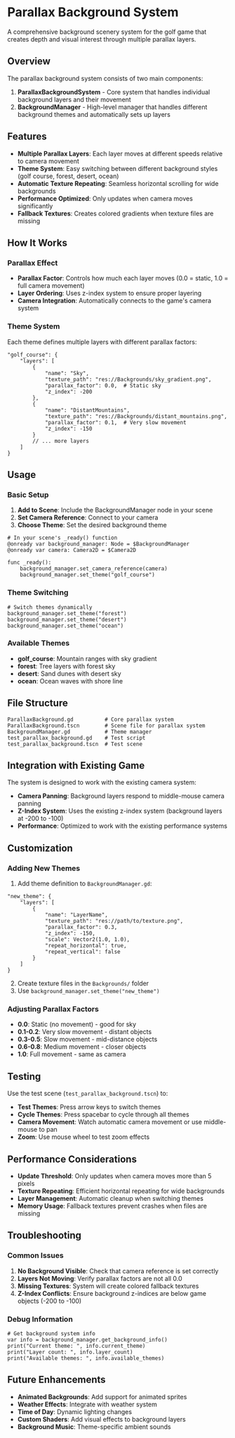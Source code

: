 # Parallax Background System

A comprehensive background scenery system for the golf game that creates depth and visual interest through multiple parallax layers.

## Overview

The parallax background system consists of two main components:

1. **ParallaxBackgroundSystem** - Core system that handles individual background layers and their movement
2. **BackgroundManager** - High-level manager that handles different background themes and automatically sets up layers

## Features

- **Multiple Parallax Layers**: Each layer moves at different speeds relative to camera movement
- **Theme System**: Easy switching between different background styles (golf course, forest, desert, ocean)
- **Automatic Texture Repeating**: Seamless horizontal scrolling for wide backgrounds
- **Performance Optimized**: Only updates when camera moves significantly
- **Fallback Textures**: Creates colored gradients when texture files are missing

## How It Works

### Parallax Effect
- **Parallax Factor**: Controls how much each layer moves (0.0 = static, 1.0 = full camera movement)
- **Layer Ordering**: Uses z-index system to ensure proper layering
- **Camera Integration**: Automatically connects to the game's camera system

### Theme System
Each theme defines multiple layers with different parallax factors:

```gdscript
"golf_course": {
    "layers": [
        {
            "name": "Sky",
            "texture_path": "res://Backgrounds/sky_gradient.png",
            "parallax_factor": 0.0,  # Static sky
            "z_index": -200
        },
        {
            "name": "DistantMountains", 
            "texture_path": "res://Backgrounds/distant_mountains.png",
            "parallax_factor": 0.1,  # Very slow movement
            "z_index": -150
        }
        // ... more layers
    ]
}
```

## Usage

### Basic Setup

1. **Add to Scene**: Include the BackgroundManager node in your scene
2. **Set Camera Reference**: Connect to your camera
3. **Choose Theme**: Set the desired background theme

```gdscript
# In your scene's _ready() function
@onready var background_manager: Node = $BackgroundManager
@onready var camera: Camera2D = $Camera2D

func _ready():
    background_manager.set_camera_reference(camera)
    background_manager.set_theme("golf_course")
```

### Theme Switching

```gdscript
# Switch themes dynamically
background_manager.set_theme("forest")
background_manager.set_theme("desert") 
background_manager.set_theme("ocean")
```

### Available Themes

- **golf_course**: Mountain ranges with sky gradient
- **forest**: Tree layers with forest sky
- **desert**: Sand dunes with desert sky  
- **ocean**: Ocean waves with shore line

## File Structure

```
ParallaxBackground.gd          # Core parallax system
ParallaxBackground.tscn        # Scene file for parallax system
BackgroundManager.gd           # Theme manager
test_parallax_background.gd    # Test script
test_parallax_background.tscn  # Test scene
```

## Integration with Existing Game

The system is designed to work with the existing camera system:

- **Camera Panning**: Background layers respond to middle-mouse camera panning
- **Z-Index System**: Uses the existing z-index system (background layers at -200 to -100)
- **Performance**: Optimized to work with the existing performance systems

## Customization

### Adding New Themes

1. Add theme definition to `BackgroundManager.gd`:
```gdscript
"new_theme": {
    "layers": [
        {
            "name": "LayerName",
            "texture_path": "res://path/to/texture.png",
            "parallax_factor": 0.3,
            "z_index": -150,
            "scale": Vector2(1.0, 1.0),
            "repeat_horizontal": true,
            "repeat_vertical": false
        }
    ]
}
```

2. Create texture files in the `Backgrounds/` folder
3. Use `background_manager.set_theme("new_theme")`

### Adjusting Parallax Factors

- **0.0**: Static (no movement) - good for sky
- **0.1-0.2**: Very slow movement - distant objects
- **0.3-0.5**: Slow movement - mid-distance objects  
- **0.6-0.8**: Medium movement - closer objects
- **1.0**: Full movement - same as camera

## Testing

Use the test scene (`test_parallax_background.tscn`) to:

- **Test Themes**: Press arrow keys to switch themes
- **Cycle Themes**: Press spacebar to cycle through all themes
- **Camera Movement**: Watch automatic camera movement or use middle-mouse to pan
- **Zoom**: Use mouse wheel to test zoom effects

## Performance Considerations

- **Update Threshold**: Only updates when camera moves more than 5 pixels
- **Texture Repeating**: Efficient horizontal repeating for wide backgrounds
- **Layer Management**: Automatic cleanup when switching themes
- **Memory Usage**: Fallback textures prevent crashes when files are missing

## Troubleshooting

### Common Issues

1. **No Background Visible**: Check that camera reference is set correctly
2. **Layers Not Moving**: Verify parallax factors are not all 0.0
3. **Missing Textures**: System will create colored fallback textures
4. **Z-Index Conflicts**: Ensure background z-indices are below game objects (-200 to -100)

### Debug Information

```gdscript
# Get background system info
var info = background_manager.get_background_info()
print("Current theme: ", info.current_theme)
print("Layer count: ", info.layer_count)
print("Available themes: ", info.available_themes)
```

## Future Enhancements

- **Animated Backgrounds**: Add support for animated sprites
- **Weather Effects**: Integrate with weather system
- **Time of Day**: Dynamic lighting changes
- **Custom Shaders**: Add visual effects to background layers
- **Background Music**: Theme-specific ambient sounds 
